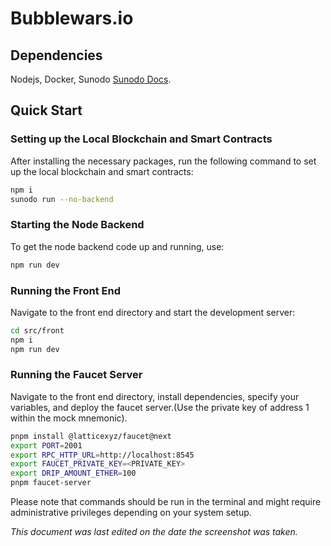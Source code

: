 # Bubblewars.io

## Dependencies

Nodejs, Docker, Sunodo [Sunodo Docs](https://docs.sunodo.io/guide/introduction/installing).

## Quick Start

### Setting up the Local Blockchain and Smart Contracts

After installing the necessary packages, run the following command to set up the local blockchain and smart contracts:

```bash
npm i
sunodo run --no-backend
```

### Starting the Node Backend

To get the node backend code up and running, use:

```bash
npm run dev
```

### Running the Front End

Navigate to the front end directory and start the development server:

```bash
cd src/front
npm i
npm run dev
```

### Running the Faucet Server

Navigate to the front end directory, install dependencies, specify your variables, and deploy the faucet server.(Use the private key of address 1 within the mock mnemonic).

```bash
pnpm install @latticexyz/faucet@next
export PORT=2001
export RPC_HTTP_URL=http://localhost:8545
export FAUCET_PRIVATE_KEY=<PRIVATE_KEY>
export DRIP_AMOUNT_ETHER=100
pnpm faucet-server
```

Please note that commands should be run in the terminal and might require administrative privileges depending on your system setup.

_This document was last edited on the date the screenshot was taken._
